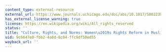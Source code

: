 ```yaml
---
content_type: external-resource
external_url: https://www.journals.uchicago.edu/doi/abs/10.1017/S0022381610000587
has_external_license_warning: true
license: https://en.wikipedia.org/wiki/All_rights_reserved
status: ''
title: "Culture, Rights, and Norms: Women\u2019s Rights Reform in Muslim Countries"
uid: 9c6647e0-fbb2-4a8d-8c04-ffc9df50ed55
wayback_url: ''
---
```

